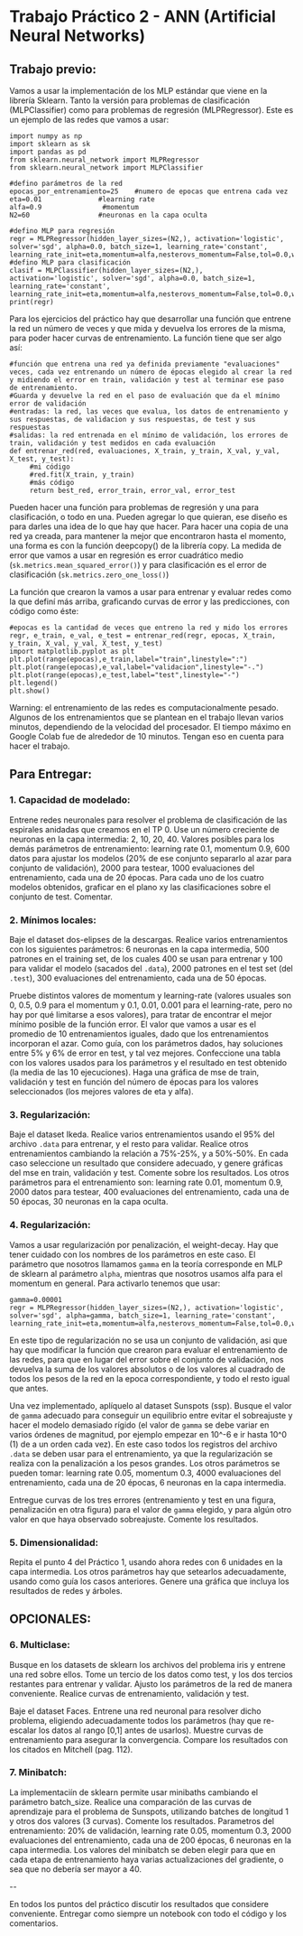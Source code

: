 # Trabajo Práctico 2 - ANN (Artificial Neural Networks)

## Trabajo previo:

Vamos a usar la implementación de los MLP estándar que viene en la librería Sklearn. Tanto la versión para problemas de clasificación (MLPClassifier) como para problemas de regresión (MLPRegressor). Este es un ejemplo de las redes que vamos a usar:

```
import numpy as np
import sklearn as sk
import pandas as pd
from sklearn.neural_network import MLPRegressor
from sklearn.neural_network import MLPClassifier

#defino parámetros de la red
epocas_por_entrenamiento=25    #numero de epocas que entrena cada vez
eta=0.01              #learning rate
alfa=0.9               #momentum
N2=60                 #neuronas en la capa oculta

#defino MLP para regresión
regr = MLPRegressor(hidden_layer_sizes=(N2,), activation='logistic', solver='sgd', alpha=0.0, batch_size=1, learning_rate='constant', learning_rate_init=eta,momentum=alfa,nesterovs_momentum=False,tol=0.0,warm_start=True,max_iter=epocas_por_entrenamiento)
#defino MLP para clasificación
clasif = MLPClassifier(hidden_layer_sizes=(N2,), activation='logistic', solver='sgd', alpha=0.0, batch_size=1, learning_rate='constant', learning_rate_init=eta,momentum=alfa,nesterovs_momentum=False,tol=0.0,warm_start=True,max_iter=epocas_por_entrenamiento)
print(regr)
```

Para los ejercicios del práctico hay que desarrollar una función que entrene la red un número de veces y que mida y devuelva los errores de la misma, para poder hacer curvas de entrenamiento. La función tiene que ser algo así:

```
#función que entrena una red ya definida previamente "evaluaciones" veces, cada vez entrenando un número de épocas elegido al crear la red y midiendo el error en train, validación y test al terminar ese paso de entrenamiento. 
#Guarda y devuelve la red en el paso de evaluación que da el mínimo error de validación
#entradas: la red, las veces que evalua, los datos de entrenamiento y sus respuestas, de validacion y sus respuestas, de test y sus respuestas
#salidas: la red entrenada en el mínimo de validación, los errores de train, validación y test medidos en cada evaluación
def entrenar_red(red, evaluaciones, X_train, y_train, X_val, y_val, X_test, y_test):
     #mi código
     #red.fit(X_train, y_train)
     #más código
     return best_red, error_train, error_val, error_test
```

Pueden hacer una función para problemas de regresión y una para clasificación, o todo en una. Pueden agregar lo que quieran, ese diseño es para darles una idea de lo que hay que hacer. Para hacer una copia de una red ya creada, para mantener la mejor que encontraron hasta el momento, una forma es con la función deepcopy() de la librería copy. La medida de error que vamos a usar en regresión es error cuadrático medio (`sk.metrics.mean_squared_error()`) y para clasificación es el error de clasificación (`sk.metrics.zero_one_loss()`)

La función que crearon la vamos a usar para entrenar y evaluar redes como la que definí más arriba, graficando curvas de error y las predicciones, con código como éste:

```
#epocas es la cantidad de veces que entreno la red y mido los errores
regr, e_train, e_val, e_test = entrenar_red(regr, epocas, X_train, y_train, X_val, y_val, X_test, y_test)
import matplotlib.pyplot as plt
plt.plot(range(epocas),e_train,label="train",linestyle=":")
plt.plot(range(epocas),e_val,label="validacion",linestyle="-.")
plt.plot(range(epocas),e_test,label="test",linestyle="-")
plt.legend()
plt.show()
```
Warning: el entrenamiento de las redes es computacionalmente pesado. Algunos de los entrenamientos que se plantean en el trabajo llevan varios minutos, dependiendo de la velocidad del procesador. El tiempo máximo en Google Colab fue de alrededor de 10 minutos. Tengan eso en cuenta para hacer el trabajo.

## Para Entregar:

### 1. Capacidad de modelado: 
Entrene redes neuronales para resolver el problema de clasificación de las espirales anidadas que creamos en el TP 0. Use un número creciente de neuronas en la capa intermedia: 2, 10, 20, 40. Valores posibles para los demás parámetros de entrenamiento: learning rate 0.1, momentum 0.9, 600 datos para ajustar los modelos (20% de ese conjunto separarlo al azar para conjunto de validación), 2000 para testear, 1000 evaluaciones del entrenamiento, cada una de 20 épocas. Para cada uno de los cuatro modelos obtenidos, graficar en el plano xy las clasificaciones sobre el conjunto de test. Comentar.

### 2. Mínimos locales: 
Baje el dataset dos-elipses de la descargas. Realice varios entrenamientos con los siguientes parámetros: 6 neuronas en la capa intermedia, 500 patrones en el training set, de los cuales 400 se usan para entrenar y 100 para validar el modelo (sacados del `.data`), 2000 patrones en el test set (del `.test`), 300 evaluaciones del entrenamiento, cada una de 50 épocas. 

Pruebe distintos valores de momentum y learning-rate (valores usuales son 0, 0.5, 0.9 para el momentum y 0.1, 0.01, 0.001 para el learning-rate, pero no hay por qué limitarse a esos valores), para tratar de encontrar el mejor mínimo posible de la función error. El valor que vamos a usar es el promedio de 10 entrenamientos iguales, dado que los entrenamientos incorporan el azar. Como guía, con los parámetros dados, hay soluciones entre 5% y 6% de error en test, y tal vez mejores. Confeccione una tabla con los valores usados para los parámetros y el resultado en test obtenido (la media de las 10 ejecuciones). Haga una gráfica de mse de train, validación y test en función del número de épocas para los valores seleccionados (los mejores valores de eta y alfa). 

### 3. Regularización: 
Baje el dataset Ikeda. Realice varios entrenamientos usando el 95% del archivo `.data` para entrenar, y el resto para validar. Realice otros entrenamientos cambiando la relación a 75%-25%, y a 50%-50%. En cada caso seleccione un resultado que considere adecuado, y genere gráficas del mse en train, validación y test. Comente sobre los resultados. 
Los otros parámetros para el entrenamiento son: learning rate 0.01, momentum 0.9, 2000 datos para testear, 400 evaluaciones del entrenamiento, cada una de 50 épocas, 30 neuronas en la capa oculta.

### 4. Regularización: 
Vamos a usar regularización por penalización, el weight-decay. Hay que tener cuidado con los nombres de los parámetros en este caso. El parámetro que nosotros llamamos `gamma` en la teoría corresponde en MLP de sklearn al parámetro `alpha`, mientras que nosotros usamos alfa para el momentum en general. Para activarlo tenemos que usar:

```
gamma=0.00001
regr = MLPRegressor(hidden_layer_sizes=(N2,), activation='logistic', solver='sgd', alpha=gamma, batch_size=1, learning_rate='constant', learning_rate_init=eta,momentum=alfa,nesterovs_momentum=False,tol=0.0,warm_start=True,max_iter=epocas_por_entrenamiento)
```

En este tipo de regularización no se usa un conjunto de validación, asi que hay que modificar la función que crearon para evaluar el entrenamiento de las redes, para que en lugar del error sobre el conjunto de validación, nos devuelva la suma de los valores absolutos o de los valores al cuadrado de todos los pesos de la red en la epoca correspondiente, y todo el resto igual que antes.

Una vez implementado, aplíquelo al dataset Sunspots (ssp). Busque el valor de `gamma` adecuado para conseguir un equilibrio entre evitar el sobreajuste y hacer el modelo demasiado rígido (el valor de `gamma` se debe variar en varios órdenes de magnitud, por ejemplo empezar en 10^-6 e ir hasta 10^0 (1) de a un orden cada vez). En este caso todos los registros del archivo `.data` se deben usar para el entrenamiento, ya que la regularización se realiza con la penalización a los pesos grandes. 
Los otros parámetros se pueden tomar: learning rate 0.05, momentum 0.3, 4000 evaluaciones del entrenamiento, cada una de 20 épocas, 6 neuronas en la capa intermedia.

Entregue curvas de los tres errores (entrenamiento y test en una figura, penalización en otra figura) para el valor de `gamma` elegido, y para algún otro valor en que haya observado sobreajuste. Comente los resultados.

### 5. Dimensionalidad: 
Repita el punto 4 del Práctico 1, usando ahora redes con 6 unidades en la capa intermedia. Los otros parámetros hay que setearlos adecuadamente, usando como guía los casos anteriores. Genere una gráfica que incluya los resultados de redes y árboles.

## OPCIONALES:

### 6. Multiclase: 
Busque en los datasets de sklearn los archivos del problema iris y entrene una red sobre ellos. Tome un tercio de los datos como test, y los dos tercios restantes para entrenar y validar. Ajusto los parámetros de la red de manera conveniente. Realice curvas de entrenamiento, validación y test.

Baje el dataset Faces. Entrene una red neuronal para resolver dicho problema, eligiendo adecuadamente todos los parámetros (hay que re-escalar los datos al rango [0,1] antes de usarlos). Muestre curvas de entrenamiento para asegurar la convergencia. Compare los resultados con los citados en Mitchell (pag. 112). 

### 7. Minibatch: 
La implementaciín de sklearn permite usar minibaths cambiando el parámetro batch_size. Realice una comparación de las curvas de aprendizaje para el problema de Sunspots, utilizando batches de longitud 1 y otros dos valores (3 curvas). Comente los resultados. Parametros del entrenamiento: 20% de validación, learning rate 0.05, momentum 0.3, 2000 evaluaciones del entrenamiento, cada una de 200 épocas, 6 neuronas en la capa intermedia. Los valores del minibatch se deben elegir para que en cada etapa de entrenamiento haya varias actualizaciones del gradiente, o sea que no debería ser mayor a 40.

--

En todos los puntos del práctico discutir los resultados que considere conveniente. Entregar como siempre un notebook con todo el código y los comentarios.
